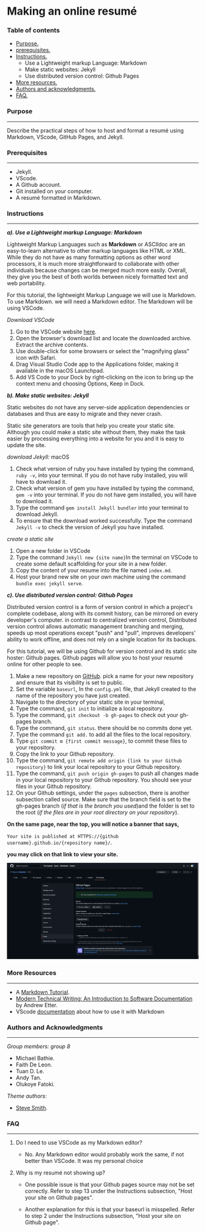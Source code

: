 # Making an online resumé

### **Table of contents**
- [Purpose.](#purpose)
- [prerequisites.](#prerequisites)
- [Instructions.](#Instructions)
    - Use a Lightweight markup Language: Markdown
    - Make static websites: Jekyll
    - Use distributed version control: Github Pages
- [More resources.](#More-resources)
- [Authors and acknowledgments.](#Authors-and-Acknowledgments)
- [FAQ.](#FAQ)

### **Purpose**
---
Describe the practical steps of how to host and format a resumé using Markdown, VScode, GitHub Pages, and Jekyll.

### **Prerequisites**
---
- Jekyll.
- VScode.
- A Github account.
- Git installed on your computer.
- A resumé formatted in Markdown.

### **Instructions**
---
 **_a). Use a Lightweight markup Language: Markdown_**

Lightweight Markup Languages such as **Markdown** or ASCIIdoc are an easy-to-learn alternative to other markup languages like HTML or XML. While they do not have as many formatting options as other word processors, it is much more straightforward to collaborate with other individuals because changes can be merged much more easily. Overall, they give you the best of both worlds between nicely formatted text and web portability.

For this tutorial, the lightweight Markup Language we will use is Markdown. To use Markdown. we will need a Markdown editor. The Markdown will be using VSCode.

_Download VSCode_
1. Go to the VSCode website [here](https://code.visualstudio.com).
2. Open the browser's download list and locate the downloaded archive.
Extract the archive contents.
3. Use double-click for some browsers or select the "magnifying glass" icon with Safari.
4. Drag Visual Studio Code app to the Applications folder, making it available in the macOS Launchpad.
5. Add VS Code to your Dock by right-clicking on the icon to bring up the context menu and choosing Options, Keep in Dock.

 **_b). Make static websites: Jekyll_**

Static websites do not have any server-side application dependencies or databases and thus are easy to migrate and they never crash.

Static site generators are tools that help you create your static site. Although you could make a static site without them, they make the task easier by processing everything into a website for you and it is easy to update the site. 

_download Jekyll:_ macOS

1. Check what version of ruby you have installed by typing the command, `ruby -v`, into your terminal. If you do not have ruby installed, you will have to download it.
2. Check what version of gem you have installed by typing the command, `gem -v` into your terminal. If you do not have gem installed, you will have to download it.
3. Type the command `gem install Jekyll bundler` into your terminal to download Jekyll.
4. To ensure that the download worked successfully. Type the command `Jekyll -v` to check the version of Jekyll you have installed.

_create a static site_
1. Open a new folder in VSCode 
2. Type the command `Jekyll new {site name}`In the terminal on VSCode to create some default scaffolding for your site in a new folder. 
3. Copy the content of your resume into the file named `index.md`.
4. Host your brand new site on your own machine using the command `bundle exec jekyll serve`.

 **_c). Use distributed version control: Github Pages_**

Distributed version control is a form of version control in which a project's complete codebase, along with its commit history, can be mirrored on every developer's computer. in contrast to centralized version control, Distributed version control allows automatic management branching and merging, speeds up most operations except "push" and "pull", improves developers' ability to work offline, and does not rely on a single location for its backups.

For this tutorial, we will be using Github for version control and its static site hoster: Github pages. Github pages will allow you to host your resumé online for other people to see.

1. Make a new repository on [GitHub](https://github.com). pick a name for your new repository and ensure that its visibility is set to public.
2. Set the variable `baseurl`, In the `config.yml` file, that Jekyll created to the name of the repository you have just created.
3. Navigate to the directory of your static site in your terminal, 
4. Type the command, `git init` to initialize a local repository. 
5. Type the command, `git checkout -b gh-pages` to check out your gh-pages branch. 
6. Type the command, `git status`. there should be no commits done yet.
7. Type the command `git add.` to add all the files to the local repository. 
8. Type `git commit m {first commit message}`, to commit these files to your repository.
9. Copy the link to your Github repository.
10. Type the command, `git remote add origin {link to your Github repository}` to link your local repository to your Github repository. 
11. Type the command, `git push origin gh-pages` to push all changes made in your local repository to your Github repository. You should see your files in your Github repository.
12. On your Github settings, under the `pages` subsection, there is another subsection called source. Make sure that the branch field is set to the gh-pages branch (_if that is the branch you used_)and the folder is set to the root (_if the files are in your root directory on your repository_).

 **On the same page, near the top, you will notice a banner that says,**

 `Your site is published at HTTPS://{github username}.github.io/{repository name}/`.

 **you may click on that link to view your site.**

![GIFdemo](img/screenrecordddd.gif)

### **More Resources**
---
- A [Markdown Tutorial](https://www.markdowntutorial.com).
- [Modern Technical Writing: An Introduction to Software Documentation](https://www.amazon.ca/Modern-Technical-Writing-Introduction-Documentation-ebook/dp/B01A2QL9SS) by Andrew Etter.
- VScode [documentation](https://code.visualstudio.com/docs/languages/markdown) about how to use it with Markdown

### **Authors and Acknowledgments**
---
_Group members: group 8_
- Michael Bathie. 
- Faith De Leon.
- Tuan D. Le. 
- Andy Tan.
- Olukoye Fatoki. 

_Theme authors:_
- [Steve Smith](https://github.com/orderedlist).


### **FAQ**
---
1. Do I need to use VSCode as my Markdown editor?

    - No. Any Markdown editor would probably work the same, if not better than VSCode. It was my personal choice

2. Why is my resumé not showing up?

    - One possible issue is that your Github pages source may not be set correctly. Refer to step 13 under the Instructions subsection, "Host your site on Github pages".

    - Another explanation for this is that your baseurl is misspelled. Refer to step 2 under the Instructions subsection, "Host your site on Github page".